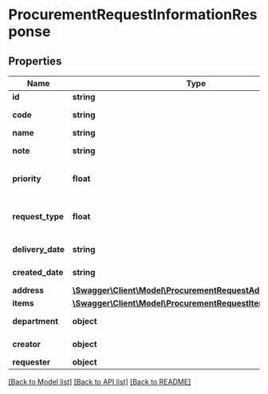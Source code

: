 # ProcurementRequestInformationResponse

## Properties
Name | Type | Description | Notes
------------ | ------------- | ------------- | -------------
**id** | **string** | ID of the procurement request. | [optional] 
**code** | **string** | Code of the procurement request. Automatically generated. | [optional] 
**name** | **string** | Name of the procurement request. | [optional] 
**note** | **string** | Note attached to your procurement request. | [optional] 
**priority** | **float** | The priority level of your purchase request. Examples:&lt;br&gt;1:Low&lt;br&gt;2:Normal&lt;br&gt;4:Critical | [optional] 
**request_type** | **float** | The status of your purchase request. Types:&lt;br&gt;0:Waiting&lt;br&gt;1:Converted to Order&lt;br&gt;2:Converted to RFQ&lt;br&gt;3:Converted to Auction | [optional] 
**delivery_date** | **string** | Delivery date in terms of YYYY-MM-DD HH:MM:SS format. | [optional] 
**created_date** | **string** | Procurement request create date. YYYY-MM-DD HH:MM:SS format. | [optional] 
**address** | [**\Swagger\Client\Model\ProcurementRequestAddressResponse**](ProcurementRequestAddressResponse.md) |  | [optional] 
**items** | [**\Swagger\Client\Model\ProcurementRequestItemResponse[]**](ProcurementRequestItemResponse.md) | Items of the procurement request. | [optional] 
**department** | **object** | The procurement request department/project. | [optional] 
**creator** | **object** | Information of the user who created the procurement request. | [optional] 
**requester** | **object** |  | [optional] 

[[Back to Model list]](../README.md#documentation-for-models) [[Back to API list]](../README.md#documentation-for-api-endpoints) [[Back to README]](../README.md)


